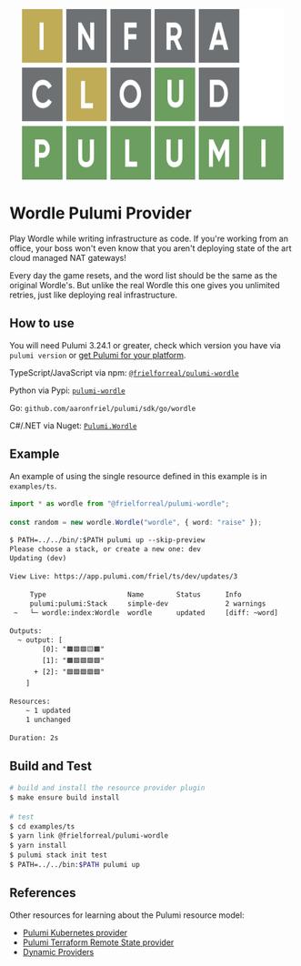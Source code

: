 <p align="center">
  <img width="460" height="300" src="pulumi-wordle-logo-transparent.svg">
</p>

# Wordle Pulumi Provider

Play Wordle while writing infrastructure as code. If you're working from an office, your boss won't
even know that you aren't deploying state of the art cloud managed NAT gateways!

Every day the game resets, and the word list should be the same as the original Wordle's. But unlike
the real Wordle this one gives you unlimited retries, just like deploying real infrastructure.

## How to use

You will need Pulumi 3.24.1 or greater, check which version you have via `pulumi version` or [get
Pulumi for your platform](https://www.pulumi.com/docs/get-started/install/).

TypeScript/JavaScript via npm: [`@frielforreal/pulumi-wordle`](https://www.npmjs.com/package/@frielforreal/pulumi-wordle)

Python via Pypi: [`pulumi-wordle`](https://pypi.org/project/pulumi-wordle/)

Go: `github.com/aaronfriel/pulumi/sdk/go/wordle`

C#/.NET via Nuget: [`Pulumi.Wordle`](https://www.nuget.org/packages/Pulumi.Wordle/)

## Example

An example of using the single resource defined in this example is in `examples/ts`.

```ts
import * as wordle from "@frielforreal/pulumi-wordle";

const random = new wordle.Wordle("wordle", { word: "raise" });
```

```
$ PATH=../../bin/:$PATH pulumi up --skip-preview
Please choose a stack, or create a new one: dev
Updating (dev)

View Live: https://app.pulumi.com/friel/ts/dev/updates/3

     Type                    Name        Status      Info
     pulumi:pulumi:Stack     simple-dev              2 warnings
 ~   └─ wordle:index:Wordle  wordle      updated     [diff: ~word]

Outputs:
  ~ output: [
        [0]: "🟫🟩🟩🟨🟫"
        [1]: "🟫🟩🟩🟩🟩"
      + [2]: "🟩🟩🟩🟩🟩"
    ]

Resources:
    ~ 1 updated
    1 unchanged

Duration: 2s
```

## Build and Test

```bash
# build and install the resource provider plugin
$ make ensure build install

# test
$ cd examples/ts
$ yarn link @frielforreal/pulumi-wordle
$ yarn install
$ pulumi stack init test
$ PATH=../../bin:$PATH pulumi up
```

## References

Other resources for learning about the Pulumi resource model:
* [Pulumi Kubernetes provider](https://github.com/pulumi/pulumi-kubernetes/blob/master/provider/pkg/provider/provider.go)
* [Pulumi Terraform Remote State provider](https://github.com/pulumi/pulumi-terraform/blob/master/provider/cmd/pulumi-resource-terraform/provider.go)
* [Dynamic Providers](https://www.pulumi.com/docs/intro/concepts/programming-model/#dynamicproviders)
